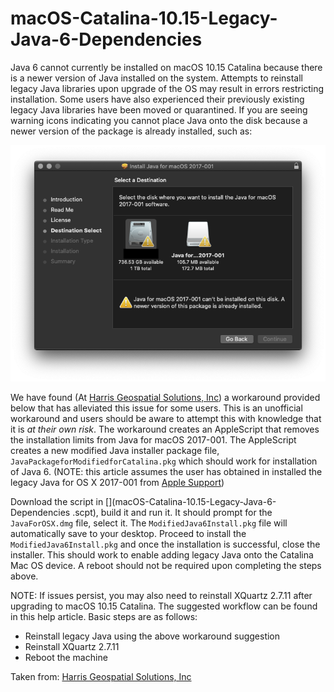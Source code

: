 # macOS-Catalina-10.15-Legacy-Java-6-Dependencies

Java 6 cannot currently be installed on macOS 10.15 Catalina because there is a newer version of Java installed on the system. Attempts to reinstall legacy Java libraries upon upgrade of the OS may result in errors restricting installation. Some users have also experienced their previously existing legacy Java libraries have been moved or quarantined. If you are seeing warning icons indicating you cannot place Java onto the disk because a newer version of the package is already installed, such as:

![Packege Installation Error](JavaWarning_1.png)

We have found (At [Harris Geospatial Solutions, Inc](https://www.harrisgeospatial.com/Support/Self-Help-Tools/Help-Articles/Help-Articles-Detail/ArtMID/10220/ArticleID/23780/macOS-Catalina-1015-ENVIIDL-and-Legacy-Java-6-Dependencies)) a workaround provided below that has alleviated this issue for some users. This is an unofficial workaround and users should be aware to attempt this with knowledge that it is *at their own risk*. The workaround creates an AppleScript that removes the installation limits from Java for macOS 2017-001. The AppleScript creates a new modified Java installer package file, `JavaPackageforModifiedforCatalina.pkg` which should work for installation of Java 6. (NOTE: this article assumes the user has obtained in installed the legacy Java for OS X 2017-001 from [Apple Support](https://support.apple.com/kb/DL1572?locale=en_US))

Download the script in [](macOS-Catalina-10.15-Legacy-Java-6-Dependencies .scpt), build it and run it. It should prompt for the `JavaForOSX.dmg` file, select it. The `ModifiedJava6Install.pkg` file will automatically save to your desktop. Proceed to install the `ModifiedJava6Install.pkg` and once the installation is successful, close the installer. This should work to enable adding legacy Java onto the Catalina Mac OS device. A reboot should not be required upon completing the steps above.


NOTE: If issues persist, you may also need to reinstall XQuartz 2.7.11 after upgrading to macOS 10.15 Catalina. The suggested workflow can be found in this help article. Basic steps are as follows: 

  * Reinstall legacy Java using the above workaround suggestion
  * Reinstall XQuartz 2.7.11
  * Reboot the machine


Taken from: [Harris Geospatial Solutions, Inc](https://www.harrisgeospatial.com/Support/Self-Help-Tools/Help-Articles/Help-Articles-Detail/ArtMID/10220/ArticleID/23780/macOS-Catalina-1015-ENVIIDL-and-Legacy-Java-6-Dependencies)
